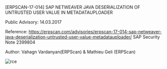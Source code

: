 ﻿[ERPSCAN-17-014] SAP NETWEAVER JAVA DESERIALIZATION OF UNTRUSTED USER VALUE IN METADATAUPLOADER

Public Advisory: 14.03.2017

Reference: https://erpscan.com/advisories/erpscan-17-014-sap-netweaver-java-deserialization-untrusted-user-value-metadatauploader/
		   SAP Security Note 2399804
		   
Author: Vahagn Vardanyan(ERPScan) & Mathieu Geli (ERPScan)

![rce](https://erpscan.com/wp-content/uploads/2017/06/xadv-14.jpg.pagespeed.ic.LBYcmJfhHZ.webp)
